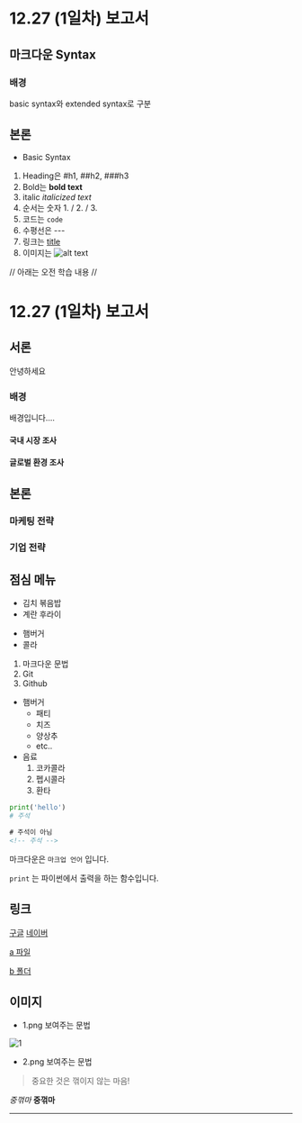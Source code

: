 # 12.27 (1일차) 보고서

## 마크다운 Syntax


### 배경

basic syntax와 extended syntax로 구분


## 본론

* Basic Syntax
1. Heading은 #h1, ##h2, ###h3
2. Bold는 **bold text**
3. italic *italicized text*
4. 순서는 숫자 1. / 2. / 3.
5. 코드는 `code`
6. 수평선은 ---
7. 링크는 [title](https://www.example.com)
8. 이미지는 ![alt text](image.jpg)


// 아래는 오전 학습 내용 // 

# 12.27 (1일차) 보고서

## 서론

안녕하세요

### 배경

배경입니다....

#### 국내 시장 조사

#### 글로벌 환경 조사

## 본론

### 마케팅 전략

### 기업 전략

## 점심 메뉴

* 김치 볶음밥
* 계란 후라이

- 햄버거
- 콜라

1. 마크다운 문법
2. Git
3. Github

- 햄버거    
    - 패티
    - 치즈
    - 양상추
    - etc..
- 음료
    1. 코카콜라
    2. 펩시콜라
    3. 환타

    
```python
print('hello')
# 주석
```

```html
# 주석이 아님
<!-- 주석 -->
```

마크다운은 `마크업 언어`  입니다.

`print` 는 파이썬에서 출력을 하는 함수입니다.

## 링크

[구글](https://google.com)
[네이버](https://naver.com)

[a 파일](a.md) 

[b 폴더](b/)

## 이미지

* 1.png 보여주는 문법

![1](1.png)

* 2.png 보여주는 문법

> 중요한 것은 꺾이지 않는 마음!

*중꺾마* **중꺾마**

--- 


